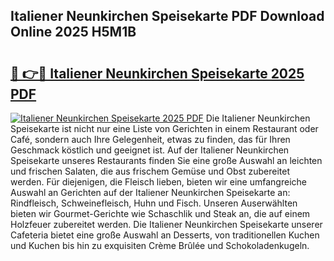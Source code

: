 ## Italiener Neunkirchen Speisekarte PDF Download Online 2025 H5M1B

# <h2><a href="http://gcd5jz.nevu.top/?p=Italiener+Neunkirchen+Speisekarte">🔗 👉🔴 Italiener Neunkirchen Speisekarte 2025 PDF</a></h2>

[![Italiener Neunkirchen Speisekarte 2025 PDF](https://i.imgur.com/dBaPXMq.png)](http://gcd5jz.nevu.top/?p=Italiener+Neunkirchen+Speisekarte)
Die Italiener Neunkirchen Speisekarte ist nicht nur eine Liste von Gerichten in einem Restaurant oder Café, sondern auch Ihre Gelegenheit, etwas zu finden, das für Ihren Geschmack köstlich und geeignet ist. Auf der Italiener Neunkirchen Speisekarte unseres Restaurants finden Sie eine große Auswahl an leichten und frischen Salaten, die aus frischem Gemüse und Obst zubereitet werden. Für diejenigen, die Fleisch lieben, bieten wir eine umfangreiche Auswahl an Gerichten auf der Italiener Neunkirchen Speisekarte an: Rindfleisch, Schweinefleisch, Huhn und Fisch. Unseren Auserwählten bieten wir Gourmet-Gerichte wie Schaschlik und Steak an, die auf einem Holzfeuer zubereitet werden. Die Italiener Neunkirchen Speisekarte unserer Cafeteria bietet eine große Auswahl an Desserts, von traditionellen Kuchen und Kuchen bis hin zu exquisiten Crème Brûlée und Schokoladenkugeln.
